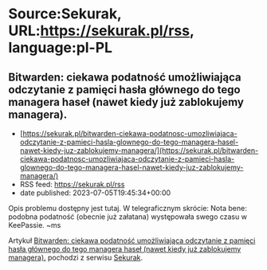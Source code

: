 # Source:Sekurak, URL:https://sekurak.pl/rss, language:pl-PL

## Bitwarden: ciekawa podatność umożliwiająca odczytanie z pamięci hasła głównego do tego managera haseł (nawet kiedy już zablokujemy managera).
 - [https://sekurak.pl/bitwarden-ciekawa-podatnosc-umozliwiajaca-odczytanie-z-pamieci-hasla-glownego-do-tego-managera-hasel-nawet-kiedy-juz-zablokujemy-managera/](https://sekurak.pl/bitwarden-ciekawa-podatnosc-umozliwiajaca-odczytanie-z-pamieci-hasla-glownego-do-tego-managera-hasel-nawet-kiedy-juz-zablokujemy-managera/)
 - RSS feed: https://sekurak.pl/rss
 - date published: 2023-07-05T19:45:34+00:00

<p>Opis problemu dostępny jest tutaj. W telegraficznym skrócie: Nota bene: podobna podatność (obecnie już załatana) występowała swego czasu w KeePassie. ~ms</p>
<p>Artykuł <a href="https://sekurak.pl/bitwarden-ciekawa-podatnosc-umozliwiajaca-odczytanie-z-pamieci-hasla-glownego-do-tego-managera-hasel-nawet-kiedy-juz-zablokujemy-managera/" rel="nofollow">Bitwarden: ciekawa podatność umożliwiająca odczytanie z pamięci hasła głównego do tego managera haseł (nawet kiedy już zablokujemy managera).</a> pochodzi z serwisu <a href="https://sekurak.pl" rel="nofollow">Sekurak</a>.</p>

